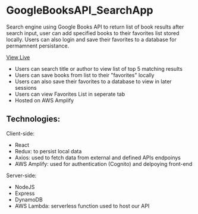 # GoogleBooksAPI_SearchApp

Search engine using Google Books API to return list of book results after search input, user can add specified books to their favorites list stored locally. Users can also login and save their favorites to a database for permamnent persistance. 

[View Live](https://main.d28ng9gc5khmyd.amplifyapp.com/)
* Users can search title or author to view list of top 5 matching results
* Users can save books from list to their "favorites" locally
* Users can also save their favorites to a database to view in later sessions
* Users can view Favorites List in seperate tab
* Hosted on AWS Amplify

## Technologies:
Client-side:
* React
* Redux: to persist local data
* Axios: used to fetch data from external and defined APIs endpoinys
* AWS Amplify: used for authentication (Cognito) and delpoying front-end

Server-side:
* NodeJS
* Express
* DynamoDB
* AWS Lambda: serverless function used to host our API



